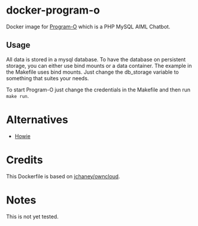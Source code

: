 # docker-program-o

Docker image for [Program-O] which is a PHP MySQL AIML Chatbot.

[Program-O]: https://github.com/Program-O/Program-O

## Usage

All data is stored in a mysql database. To have the database on persistent storage, you can either use bind mounts or a data container.
The example in the Makefile uses bind mounts. Just change the db_storage variable to something that suites your needs.

To start Program-O just change the credentials in the Makefile and then run `make run`.

# Alternatives

* [Howie](https://github.com/ypid/docker-howie)

# Credits

This Dockerfile is based on [jchaney/owncloud](https://github.com/jchaney/owncloud).

# Notes
This is not yet tested.
